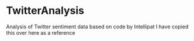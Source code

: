 # TwitterAnalysis
Analysis of Twitter sentiment data based on code by Intellipat
I have copied this over here as a reference
